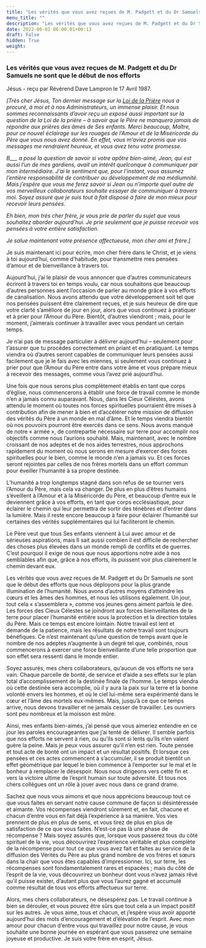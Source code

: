 ```yaml
---
title: "Les vérités que vous avez reçues de M. Padgett et du Dr Samuels ne sont que le début de nos efforts"
menu_title: ""
description: "Les vérités que vous avez reçues de M. Padgett et du Dr Samuels ne sont que le début de nos efforts"
date: 2022-06-01 06:00:01+00:13
draft: False
hidden: True
weight:
---
```

### Les vérités que vous avez reçues de M. Padgett et du Dr Samuels ne sont que le début de nos efforts

Jésus - reçu par Révérend Dave Lampron le 17 Avril 1987.

*[Très cher Jésus, Ton dernier message sur la [Loi de la Prière](/10-fr-spiritual-subjects/10-1-fr-spiritual-laws/10-1-9-fr-the-law-of-prayer/) nous a procuré, à moi et à nos Administrateurs, un immense plaisir. Et nous sommes reconnaissants d’avoir reçu un exposé aussi important sur la question de la Loi de la prière – à savoir que le Père ne manquera jamais de répondre aux prières des âmes de Ses enfants. Merci beaucoup, Maître, pour ce nouvel éclairage sur les rouages de l’Amour et de la Miséricorde du Père que vous nous avez donné. En effet, vous m’aviez promis que vos messages me rendraient heureux, et vous avez tenu votre promesse.*

*B___ a posé la question de savoir si votre apôtre bien-aimé, Jean, qui est aussi l’un de mes gardiens, avait un intérêt quelconque à communiquer par mon intermédiaire. J’ai le sentiment que, pour l’instant, vous assumez l’entière responsabilité de contribuer au développement de ma médiumnité. Mais j’espère que vous me ferez savoir si Jean ou n’importe quel autre de vos merveilleux collaborateurs souhaite essayer de communiquer à travers moi. Soyez assuré que je suis tout à fait disposé à faire de mon mieux pour recevoir leurs pensées.*

*Eh bien, mon très cher frère, je vous prie de parler du sujet que vous souhaitez aborder aujourd’hui. Je prie seulement que je puisse recevoir vos pensées à votre entière satisfaction.*

*Je salue maintenant votre présence affectueuse, mon cher ami et frère.]*

Je suis maintenant ici pour écrire, mon cher frère dans le Christ, et je viens à toi aujourd’hui, comme d’habitude, pour transmettre mes pensées d’amour et de bienveillance à travers toi.

Aujourd’hui, j’ai le plaisir de vous annoncer que d’autres communicateurs écriront à travers toi en temps voulu, car nous souhaitons que beaucoup d’autres personnes aient l’occasion de parler au monde grâce à vos efforts de canalisation. Nous avons attendu que votre développement soit tel que nos pensées puissent être clairement reçues, et je suis heureux de dire que votre clarté s’améliore de jour en jour, alors que vous continuez à pratiquer et à prier pour l’Amour du Père. Bientôt, d’autres viendront ; mais, pour le moment, j’aimerais continuer à travailler avec vous pendant un certain temps.

Je n’ai pas de message particulier à délivrer aujourd’hui – seulement pour t’assurer que tu procèdes correctement en priant et en pratiquant. Le temps viendra où d’autres seront capables de communiquer leurs pensées aussi facilement que je le fais avec les miennes, si seulement vous continuez à prier pour que l’Amour du Père entre dans votre âme et vous prépare mieux à recevoir des messages, comme vous l’avez prié aujourd’hui.

Une fois que nous serons plus complètement établis en tant que corps d’église, nous commencerons à établir une force de travail comme le monde n’en a jamais connu auparavant. Nous, dans les Cieux Célestes, avons attendu le moment où toutes nos forces spirituelles pourraient être mises à contribution afin de mener à bien et d’accélérer notre mission de diffusion des vérités du Père à un monde en mal d’âme. Et le temps viendra bientôt où nos pouvoirs pourront être exercés dans ce sens. Nous avons manqué de notre « armée », de contrepartie nécessaire sur terre pour accomplir nos objectifs comme nous l’aurions souhaité. Mais, maintenant, avec le nombre croissant de nos adeptes et de nos aides terrestres, nous approchons rapidement du moment où nous serons en mesure d’exercer des forces spirituelles pour le bien, comme le monde n’en a jamais vu. Et ces forces seront rejointes par celles de nos frères mortels dans un effort commun pour éveiller l’humanité à sa propre destinée.

L’humanité a trop longtemps stagné dans son refus de se tourner vers l’Amour du Père, mais cela va changer. De plus en plus d’êtres humains s’éveillent à l’Amour et à la Miséricorde du Père, et beaucoup d’entre eux le deviennent grâce à vos efforts, en tant que corps ecclésiastique, pour éclairer le chemin qui leur permettra de sortir des ténèbres et d’entrer dans la lumière. Mais il reste encore beaucoup à faire pour éclairer l’humanité sur certaines des vérités supplémentaires qui lui faciliteront le chemin.

Le Père veut que tous Ses enfants viennent à Lui avec amour et de sérieuses aspirations, mais Il sait aussi combien il est difficile de rechercher des choses plus élevées dans un monde rempli de conflits et de guerres. C’est pourquoi il exige de nous que nous apportions notre aide à nos semblables afin que, grâce à nos efforts, ils puissent voir plus clairement le chemin devant eux.

Les vérités que vous avez reçues de M. Padgett et du Dr Samuels ne sont que le début des efforts que nous déployons pour la plus grande illumination de l’humanité. Nous avons d’autres moyens d’atteindre les cœurs et les âmes des hommes, et nous les utilisons également. Un jour, tout cela « s’assemblera », comme vos jeunes gens aiment parfois le dire. Les forces des Cieux Célestes se joindront aux forces bienveillantes de la terre pour placer l’humanité entière sous la protection et la direction totales du Père. Mais ce temps est encore lointain. Notre travail est lent et demande de la patience, mais les résultats de notre travail sont toujours bénéfiques. Ce n’est maintenant qu’une question de temps avant que le nombre de nos adeptes n’augmente à un degré tel que, combinés, nous commencerons à exercer une force bienveillante d’une telle proportion que son effet sera ressenti dans le monde entier.

Soyez assurés, mes chers collaborateurs, qu’aucun de vos efforts ne sera vain. Chaque parcelle de bonté, de service et d’aide a ses effets sur le plan total d’accomplissement de la destinée finale de l’homme. Le temps viendra où cette destinée sera accomplie, où il y aura la paix sur la terre et la bonne volonté envers les hommes, et où le ciel lui-même sera expérimenté dans le cœur et l’âme des mortels eux-mêmes. Mais, jusqu’à ce que ce temps arrive, nous devons travailler et ne jamais cesser de travailler. Les ouvriers sont peu nombreux et la moisson est mûre.

Ainsi, mes enfants bien-aimés, j’ai pensé que vous aimeriez entendre en ce jour les paroles encourageantes que j’ai tenté de délivrer. Il semble parfois que nos efforts ne servent à rien, ou qu’ils sont si lents qu’ils n’en valent guère la peine. Mais je peux vous assurer qu’il n’en est rien. Toute pensée et tout acte de bonté ont un impact et un résultat positifs. Et lorsque ces pensées et ces actes commencent à s’accumuler, il se produit bientôt un effet géométrique par lequel le bien commence à l’emporter sur le mal et le bonheur à remplacer le désespoir. Nous nous dirigeons vers cette fin et vers la victoire ultime de l’esprit humain sur toute adversité. Et tous nos chers collègues ont un rôle à jouer avec nous dans ce grand drame.

Sachez que nous vous aimons et que nous apprécions beaucoup tout ce que vous faites en servant notre cause commune de façon si désintéressée et aimante. Vos récompenses viendront sûrement et, en fait, chacune et chacun d’entre vous en fait déjà l’expérience à sa manière. Vos vies prennent de plus en plus de sens, et vous tirez de plus en plus de satisfaction de ce que vous faites. N’est-ce pas là une phase de récompense ? Mais soyez assurés que, lorsque vous passerez tous du côté spirituel de la vie, vous découvrirez l’expérience véritable et plus complète de la récompense pour tout ce que vous avez fait et faites au service de la diffusion des Vérités du Père au plus grand nombre de vos frères et sœurs dans la chair que vous êtes capables d’impressionner. Ici, sur terre, les récompenses sont fondamentalement rares et espacées ; mais du côté de l’esprit de la vie, vous découvrirez un bonheur dont vous n’avez jamais rêvé qu’il puisse exister, d’autant plus que vous l’aurez gagné et accumulé comme résultat de tous vos efforts affectueux sur terre.

Alors, mes chers collaborateurs, ne désespérez pas. Le travail continue à bien se dérouler, et vous pouvez être sûrs que tout cela a un impact positif sur les autres. Je vous aime, tous et chacun, et j’espère vous avoir apporté aujourd’hui des mots d’encouragement et d’élévation de l’esprit. Avec mon amour pour chacun d’entre vous qui travaillez pour notre cause, je vous souhaite une bonne journée en espérant que vous passerez une semaine joyeuse et productive.
Je suis votre frère en esprit, Jésus.
